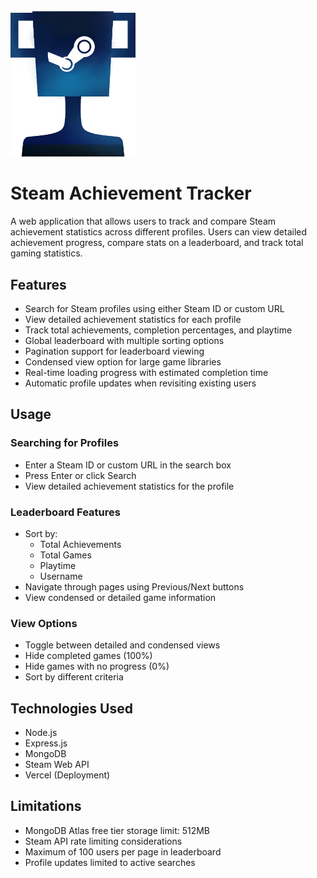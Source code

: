 <img src="public/images/trophy-steam.png" width="200"/>

# Steam Achievement Tracker
A web application that allows users to track and compare Steam achievement statistics across different profiles. Users can view detailed achievement progress, compare stats on a leaderboard, and track total gaming statistics.

## Features
- Search for Steam profiles using either Steam ID or custom URL
- View detailed achievement statistics for each profile
- Track total achievements, completion percentages, and playtime
- Global leaderboard with multiple sorting options
- Pagination support for leaderboard viewing
- Condensed view option for large game libraries
- Real-time loading progress with estimated completion time
- Automatic profile updates when revisiting existing users

## Usage
### Searching for Profiles
- Enter a Steam ID or custom URL in the search box
- Press Enter or click Search
- View detailed achievement statistics for the profile
### Leaderboard Features
 - Sort by:
    - Total Achievements
    - Total Games
    - Playtime
    - Username
- Navigate through pages using Previous/Next buttons
- View condensed or detailed game information
### View Options
- Toggle between detailed and condensed views
- Hide completed games (100%)
- Hide games with no progress (0%)
- Sort by different criteria

## Technologies Used
- Node.js
- Express.js
- MongoDB
- Steam Web API
- Vercel (Deployment)

## Limitations
- MongoDB Atlas free tier storage limit: 512MB
- Steam API rate limiting considerations
- Maximum of 100 users per page in leaderboard
- Profile updates limited to active searches
